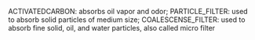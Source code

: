 ACTIVATEDCARBON: absorbs oil vapor and odor; PARTICLE_FILTER: used to absorb solid particles of medium size; COALESCENSE_FILTER: used to absorb fine solid, oil, and water particles, also called micro filter